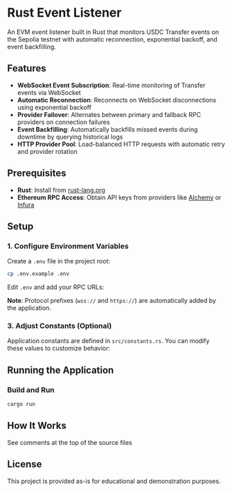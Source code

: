 # Rust Event Listener

An EVM event listener built in Rust that monitors USDC Transfer events on the Sepolia testnet with automatic reconnection, exponential backoff, and event backfilling.

## Features

- **WebSocket Event Subscription**: Real-time monitoring of Transfer events via WebSocket
- **Automatic Reconnection**: Reconnects on WebSocket disconnections using exponential backoff
- **Provider Failover**: Alternates between primary and fallback RPC providers on connection failures
- **Event Backfilling**: Automatically backfills missed events during downtime by querying historical logs
- **HTTP Provider Pool**: Load-balanced HTTP requests with automatic retry and provider rotation

## Prerequisites

- **Rust**: Install from [rust-lang.org](https://www.rust-lang.org/tools/install)
- **Ethereum RPC Access**: Obtain API keys from providers like [Alchemy](https://www.alchemy.com/) or [Infura](https://infura.io/)

## Setup

### 1. Configure Environment Variables

Create a `.env` file in the project root:

```bash
cp .env.example .env
```

Edit `.env` and add your RPC URLs:

**Note**: Protocol prefixes (`wss://` and `https://`) are automatically added by the application.

### 3. Adjust Constants (Optional)

Application constants are defined in `src/constants.rs`. You can modify these values to customize behavior:

## Running the Application

### Build and Run

```bash
cargo run
```

## How It Works

See comments at the top of the source files

## License

This project is provided as-is for educational and demonstration purposes.
